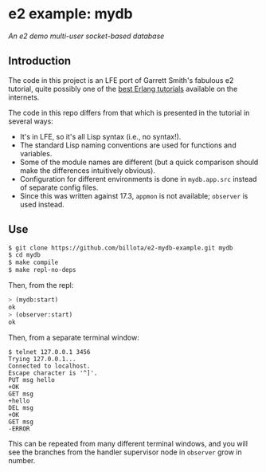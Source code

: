 # e2 example: mydb

*An e2 demo multi-user socket-based database*

## Introduction

The code in this project is an LFE port of Garrett Smith's fabulous e2
tutorial, quite possibly one of the
[best Erlang tutorials](http://e2project.org/tutorial.html)
available on the internets.

The code in this repo differs from that which is presented in the tutorial 
in several ways:

* It's in LFE, so it's all Lisp syntax (i.e., no syntax!).
* The standard Lisp naming conventions are used for functions and variables.
* Some of the module names are different (but a quick comparison should 
  make the differences intuitively obvious).
* Configuration for different environments is done in ``mydb.app.src`` 
  instead of separate config files.
* Since this was written against 17.3, ``appmon`` is not available;
  ``observer`` is used instead.

## Use

```bash
$ git clone https://github.com/billota/e2-mydb-example.git mydb
$ cd mydb
$ make compile
$ make repl-no-deps
```

Then, from the repl:

```cl
> (mydb:start)
ok
> (observer:start)
ok
```

Then, from a separate terminal window:

```telnet
$ telnet 127.0.0.1 3456
Trying 127.0.0.1...
Connected to localhost.
Escape character is '^]'.
PUT msg hello
+OK
GET msg
+hello
DEL msg
+OK
GET msg
-ERROR
```

This can be repeated from many different terminal windows, and you will see
the branches from the handler supervisor node in ``observer`` grow in 
number.